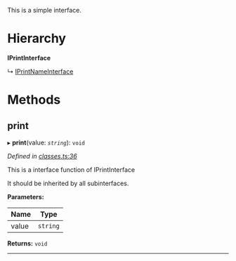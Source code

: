 

This is a simple interface.

# Hierarchy

**IPrintInterface**

↳  [IPrintNameInterface](_classes_.iprintnameinterface.md)

# Methods

<a id="print"></a>

##  print

▸ **print**(value: *`string`*): `void`

*Defined in [classes.ts:36](https://github.com/OutSystems/typedoc-plugin-markdown/blob/master/test/src/classes.ts#L36)*

This is a interface function of IPrintInterface

It should be inherited by all subinterfaces.

**Parameters:**

| Name | Type |
| ------ | ------ |
| value | `string` |

**Returns:** `void`

___

